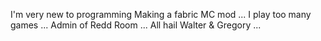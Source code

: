 I'm very new to programming
Making a fabric MC mod ...
I play too many games ...
Admin of Redd Room ...
All hail Walter & Gregory ...
